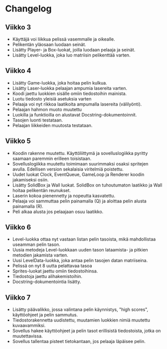 # Changelog

## Viikko 3

- Käyttäjä voi liikkua pelissä vasemmalle ja oikealle.
- Pelikentän yläosaan luodaan seinät.
- Lisätty Player- ja Box-luokat, joilla luodaan pelaaja ja seinät.
- Lisätty Level-luokka, joka luo matriisin pelikenttää varten.

## Viikko 4

- Lisätty Game-luokka, joka hoitaa pelin kulkua.
- Lisätty Laser-luokka pelaajan ampumia lasereita varten.
- Koodi jaettu luokkien sisälle omiin tiedostoihin mainista.
- Luotu tiedosto yleisiä asetuksia varten
- Pelaaja voi nyt rikkoa laatikoita ampumalla lasereita (välilyönti).
- Pelaajan hahmon muoto muutettu
- Luokilla ja funktioilla on alustavat Docstring-dokumentoinnit.
- Tasojen luonti testataan.
- Pelaajan liikkeiden muutosta testataan.

## Viikko 5

- Koodin rakenne muutettu. Käyttöliittymä ja sovelluslogiikka pyritty saamaan paremmin erilleen toisistaan.
- Sovelluslogiikka muutettu toimimaan suurimmaksi osaksi spritejen avulla. Edellisen version sekalaisia viritelmiä poistettu.
- Uudet luokat Clock, EventQueue, GameLoop ja Renderer koodin jakamiseksi osiin.
- Lisätty SolidBox ja Wall luokat. SolidBox on tuhoutumaton laatikko ja Wall hoitaa pelikentän reunukset.
- Laserin kokoa pienennetty ja nopeutta kasvatettu.
- Pelaaja voi sammuttaa pelin painamalla (Q) ja aloittaa pelin alusta painamalla (R).
- Peli alkaa alusta jos pelaajaan osuu laatikko.

## Viikko 6

- Level-luokka ottaa nyt vastaan listan pelin tasoista, mikä mahdollistaa useamman pelin tason.
- Uusia metodeja Level-luokkaan uuden tason lataamista- ja pitkien metodien jakamista varten.
- Uusi LevelData-luokka, joka antaa pelin tasojen datan matriiseina.
- Pelissä on nyt 8 uutta pelattavaa tasoa
- Sprites-luokat jaettu omiin tiedostoihinsa.
- Tiedostoja jaettu alihakemistoihin.
- Docstring-dokumentointia lisätty.

## Viikko 7

- Lisätty päävalikko, jossa valintana pelin käynnistys, "high scores", käyttöohjeet ja pelin sammutus.
- Tiedostorakennetta uudistettu, muutamien luokkien nimiä muutettu kuvaavammiksi.
- Sovellus hakee käyttöohjeet ja pelin tasot erillisistä tiedostoista, jotka on muutettavissa.
- Sovellus tallentaa pisteet tietokantaan, jos pelaaja läpäisee pelin.
